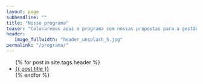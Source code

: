 ```yaml
---
layout: page
subheadline: ""
title: "Nosso programa"
teaser: "Colocaremos aqui o programa com nossas propostas para a gestão 2016! Nos cobre!!"
header:
   image_fullwidth: "header_unsplash_5.jpg"
permalink: "/programa/"
---
```

<ul>
    {% for post in site.tags.header %}
    <li><a href="{{ site.url }}{{ post.url }}">{{ post.title }}</a></li>
    {% endfor %}
</ul>
